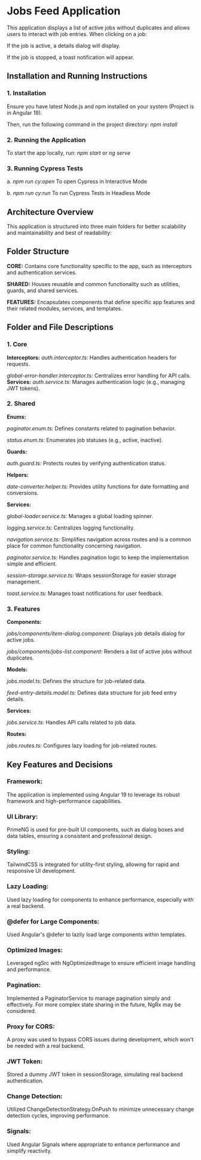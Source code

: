 # Jobs Feed Application
This application displays a list of active jobs without duplicates and allows users to interact with job entries. When clicking on a job:

If the job is active, a details dialog will display.

If the job is stopped, a toast notification will appear.

## Installation and Running Instructions
### 1. Installation
Ensure you have latest Node.js and npm installed on your system (Project is in Angular 19). 

Then, run the following command in the project directory: *npm install*

### 2. Running the Application
To start the app locally, run: *npm start* or *ng serve*

### 3. Running Cypress Tests
a. *npm run cy:open* To open Cypress in Interactive Mode

b. *npm run cy:run* To run Cypress Tests in Headless Mode

## Architecture Overview
This application is structured into three main folders for better scalability and maintainability and best of readability:

## Folder Structure
**CORE:** Contains core functionality specific to the app, such as interceptors and authentication services.

**SHARED:** Houses reusable and common functionality such as utilities, guards, and shared services.

**FEATURES:** Encapsulates components that define specific app features and their related modules, services, and templates.

## Folder and File Descriptions

### 1. Core
**Interceptors:**
*auth.interceptor.ts:* Handles authentication headers for requests.

*global-error-handler.interceptor.ts:* Centralizes error handling for API calls.
**Services:**
*auth.service.ts:* Manages authentication logic (e.g., managing JWT tokens).

### 2. Shared

**Enums:**

*paginator.enum.ts:* Defines constants related to pagination behavior.

*status.enum.ts:* Enumerates job statuses (e.g., active, inactive).

**Guards:**

*auth.guard.ts:* Protects routes by verifying authentication status.

**Helpers:**

*date-converter.helper.ts:* Provides utility functions for date formatting and conversions.

**Services:**

*global-loader.service.ts:* Manages a global loading spinner.

*logging.service.ts:* Centralizes logging functionality.

*navigation.service.ts:* Simplifies navigation across routes and is a common place for common functionality concerning navigation.

*paginator.service.ts:* Handles pagination logic to keep the implementation simple and efficient.

*session-storage.service.ts:* Wraps sessionStorage for easier storage management.

*toast.service.ts:* Manages toast notifications for user feedback.

### 3. Features

**Components:**

*jobs/components/item-dialog.component:* Displays job details dialog for active jobs.

*jobs/components/jobs-list.component:* Renders a list of active jobs without duplicates.

**Models:**

*jobs.model.ts:* Defines the structure for job-related data.

*feed-entry-details.model.ts:* Defines data structure for job feed entry details.

**Services:**

*jobs.service.ts:* Handles API calls related to job data.

**Routes:**

*jobs.routes.ts:* Configures lazy loading for job-related routes.

## Key Features and Decisions

### Framework: 

The application is implemented using Angular 19 to leverage its robust framework and high-performance capabilities.

### UI Library: 

PrimeNG is used for pre-built UI components, such as dialog boxes and data tables, ensuring a consistent and professional design.

### Styling: 

TailwindCSS is integrated for utility-first styling, allowing for rapid and responsive UI development.

### Lazy Loading:

Used lazy loading for components to enhance performance, especially with a real backend.

### @defer for Large Components:

Used Angular's @defer to lazily load large components within templates.

### Optimized Images:

Leveraged ngSrc with NgOptimizedImage to ensure efficient image handling and performance.

### Pagination:

Implemented a PaginatorService to manage pagination simply and effectively. For more complex state sharing in the future, NgRx may be considered.

### Proxy for CORS:

A proxy was used to bypass CORS issues during development, which won't be needed with a real backend.

### JWT Token:

Stored a dummy JWT token in sessionStorage, simulating real backend authentication.

### Change Detection:

Utilized ChangeDetectionStrategy.OnPush to minimize unnecessary change detection cycles, improving performance.

### Signals:

Used Angular Signals where appropriate to enhance performance and simplify reactivity.
